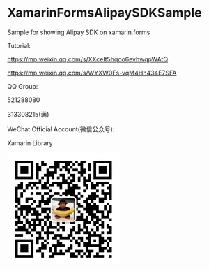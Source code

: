 # XamarinFormsAlipaySDKSample
Sample for showing Alipay SDK on xamarin.forms 

Tutorial:

https://mp.weixin.qq.com/s/XXcelt5hqoo6evhwqpWAtQ

https://mp.weixin.qq.com/s/WYXW0Fs-vqM4Hh434E7SFA

QQ Group:

521288080

313308215(满)

WeChat Official Account(微信公众号):

Xamarin Library


<img src="https://raw.githubusercontent.com/jingliancui/XamarinFormsAlipaySDKSample/master/Images/wechatqrcode.jpg"/>

